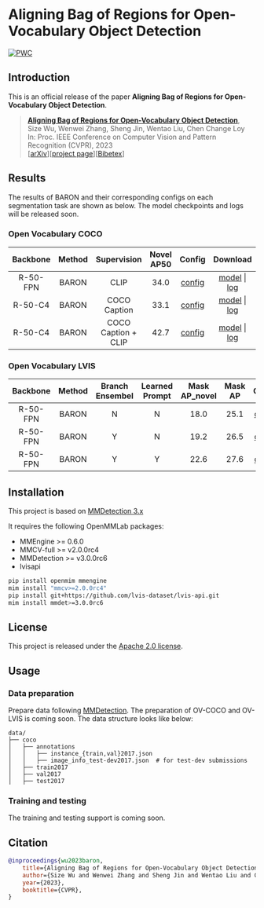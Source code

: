 # Aligning Bag of Regions for Open-Vocabulary Object Detection

[![PWC](https://img.shields.io/endpoint.svg?url=https://paperswithcode.com/badge/aligning-bag-of-regions-for-open-vocabulary/open-vocabulary-object-detection-on-mscoco)](https://paperswithcode.com/sota/open-vocabulary-object-detection-on-mscoco?p=aligning-bag-of-regions-for-open-vocabulary)

## Introduction

This is an official release of the paper **Aligning Bag of Regions for Open-Vocabulary Object Detection**.

> [**Aligning Bag of Regions for Open-Vocabulary Object Detection**](https://arxiv.org/abs/2302.13996),            
> Size Wu, Wenwei Zhang, Sheng Jin, Wentao Liu, Chen Change Loy           
> In: Proc. IEEE Conference on Computer Vision and Pattern Recognition (CVPR), 2023           
> [[arXiv](https://arxiv.org/abs/2302.13996)][[project page](https://www.mmlab-ntu.com/project/baron/index.html)][[Bibetex](https://github.com/wusize/ovdet#citation)]

## Results

The results of BARON and their corresponding configs on each segmentation task are shown as below.
The model checkpoints and logs will be released soon.

### Open Vocabulary COCO

| Backbone | Method | Supervision | Novel AP50 | Config | Download |
| :---: | :---: | :---: | :---: | :---: | :---: |
| R-50-FPN  | BARON| CLIP | 34.0 |[config](configs/baron/) | [model]() &#124;  [log]() |
| R-50-C4  | BARON| COCO Caption | 33.1 |[config](configs/baron/) | [model]() &#124;  [log]() |
| R-50-C4  | BARON| COCO Caption + CLIP | 42.7|[config](configs/baron/) | [model]() &#124;  [log]() |

### Open Vocabulary LVIS

| Backbone | Method | Branch Ensembel | Learned Prompt | Mask AP_novel | Mask AP | Config | Download |
| :---: | :---: | :---: | :---: | :---: | :---: | :---: | :---: |
| R-50-FPN  | BARON| N | N | 18.0 | 25.1 |[config](configs/baron/) | [model]() &#124;  [log]() |
| R-50-FPN  | BARON| Y | N | 19.2 | 26.5 |[config](configs/baron/) | [model]() &#124;  [log]() |
| R-50-FPN  | BARON| Y | Y | 22.6 | 27.6 |[config](configs/baron/) | [model]() &#124;  [log]() |


## Installation

This project is based on [MMDetection 3.x](https://github.com/open-mmlab/mmdetection/tree/3.x)

It requires the following OpenMMLab packages:

- MMEngine >= 0.6.0
- MMCV-full >= v2.0.0rc4
- MMDetection >= v3.0.0rc6
- lvisapi

```bash
pip install openmim mmengine
mim install "mmcv>=2.0.0rc4"
pip install git+https://github.com/lvis-dataset/lvis-api.git
mim install mmdet>=3.0.0rc6
```

## License

This project is released under the [Apache 2.0 license](LICENSE).

## Usage

### Data preparation

Prepare data following [MMDetection](https://github.com/open-mmlab/mmdetection). 
The preparation of OV-COCO and OV-LVIS is coming soon.
The data structure looks like below:

```text
data/
├── coco
│   ├── annotations
│   │   ├── instance_{train,val}2017.json
│   │   ├── image_info_test-dev2017.json  # for test-dev submissions
│   ├── train2017
│   ├── val2017
│   ├── test2017

```

### Training and testing

The training and testing support is coming soon.

## Citation

```bibtex
@inproceedings{wu2023baron,
    title={Aligning Bag of Regions for Open-Vocabulary Object Detection},
    author={Size Wu and Wenwei Zhang and Sheng Jin and Wentao Liu and Chen Change Loy},
    year={2023},
    booktitle={CVPR},
}
```

